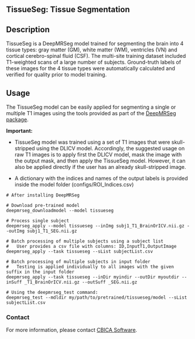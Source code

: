 ## TissueSeg: Tissue Segmentation

## Description

TissueSeg is a DeepMRSeg model trained for segmenting the brain into 4 tissue types: gray matter (GM), white matter (WM), ventricles (VN) and cortical cerebro-spinal fluid (CSF). The multi-site training dataset included T1-weighted scans of a large number of subjects. Ground-truth labels of these images for the 4 tissue types were automatically calculated and verified for quality prior to model training.

## Usage

The TissueSeg model can be easily applied for segmenting a single or multiple T1 images using the tools provided as part of the [DeepMRSeg package](https://github.com/CBICA/DeepMRSeg). 

__Important:__ 

- TissueSeg model was trained using a set of T1 images that were skull-stripped using the DLICV model. Accordingly, the suggested usage on raw T1 images is to apply first the DLICV model, mask the image with the output mask, and then apply the TissueSeg model. However, it can also be applied directly if the user has an already skull-stripped image.

- A dictionary with the indices and names of the output labels is provided inside the model folder (configs/ROI_Indices.csv)

```
# After installing DeepMRSeg

# Download pre-trained model
deepmrseg_downloadmodel --model tissueseg

# Process single subject
deepmrseg_apply --model tissueseg --inImg subj1_T1_BrainOrICV.nii.gz --outImg subj1_T1_SEG.nii.gz

# Batch processing of multiple subjects using a subject list
#   User provides a csv file with columns: ID,InputT1,OutputImage
deepmrseg_apply --task tissueseg --sList subjectList.csv

# Batch processing of multiple subjects in input folder 
#   Testing is applied individually to all images with the given suffix in the input folder
deepmrseg_apply --task tissueseg --inDir myindir --outDir myoutdir --inSuff _T1_BrainOrICV.nii.gz --outSuff _SEG.nii.gz

# Using the deepmrseg_test command:
deepmrseg_test --mdldir my/path/to/pretrained/tissueseg/model --sList subjectList.csv
```

### Contact
For more information, please contact <a href="mailto:software@cbica.upenn.edu">CBICA Software</a>.
